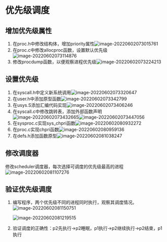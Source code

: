 # 优先级调度

## 增加优先级属性

1. 在proc.h中修改结构体，增加priority属性![image-20220602073015761](./imgs/image-20220602073015761.png)
2. 在proc.c中修改allocproc函数，设置默认优先级![image-20220602073114876](/./imgs/image-20220602073114876.png)
3. 修改procdump函数，以便观察进程优先级![image-20220602073224213](./imgs/image-20220602073224213.png)

## 设置优先级

1. 在syscall.h中定义新系统调用![image-20220602073320647](./imgs/image-20220602073320647.png)
2. 在user.h中添加原型函数![image-20220602073342799](./imgs/image-20220602073342799.png)
3. 在usys.S添加汇编代码实现![image-20220602073406246](./imgs/image-20220602073406246.png)
4. 在syscall.c中修改跳转表，添加外部函数声明![image-20220602073432665](./imgs/image-20220602073432665.png)![image-20220602073447056](./imgs/image-20220602073447056.png)
5. 在sysproc.c实现sys_chpri函数![image-20220602080932272](./imgs/image-20220602080932272.png)
6. 在proc.c实现chpri函数![image-20220602080959136](./imgs/image-20220602080959136.png)
7. 在defs.h添加函数原型![image-20220602081038247](./imgs/image-20220602081038247.png)

## 修改调度器

修改scheduler调度器，每次选择可调度的优先级最高的进程![image-20220602081107276](./imgs/image-20220602081107276.png)

## 验证优先级调度

1. 编写程序，两个优先级不同的进程同时执行，观察其调度情况。![image-20220602081150751](./imgs/image-20220602081150751.png)

   ![image-20220602081219515](/home/kieren/.config/Typora/typora-user-images/image-20220602081219515.png)

2. 验证调度的正确性：p2先执行->p2睡眠，p1执行->p2继续执行->p2结束，p1执行